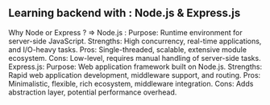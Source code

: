 Learning backend with : Node.js & Express.js
----------------------------------------------------------------------------------------------
<span>
Why Node or Express ?
=> Node.js : Purpose: Runtime environment for server-side JavaScript. 
             Strengths: High concurrency, real-time applications, and I/O-heavy tasks. 
             Pros: Single-threaded, scalable, extensive module ecosystem.
             Cons: Low-level, requires manual handling of server-side tasks.
  Express.js:
             Purpose: Web application framework built on Node.js.
             Strengths: Rapid web application development, middleware support, and routing.
             Pros: Minimalistic, flexible, rich ecosystem, middleware integration.
             Cons: Adds abstraction layer, potential performance overhead.
</span>
